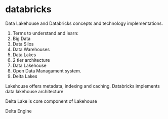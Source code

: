 # databricks
Data Lakehouse and Databricks concepts and technology implementations.


1. Terms to understand and learn:
2. Big Data
3. Data Silos
4. Data Warehouses
5. Data Lakes
6. 2 tier architecture
7. Data Lakehouse
8. Open Data Managament system.
9. Delta Lakes

Lakehouse offers metadata, indexing and caching.
Databricks implements data lakehouse architecture

Delta Lake is core component of Lakehouse

Delta Engine
